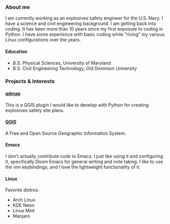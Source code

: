 ### About me

I am currently working as an explosives safety engineer for the U.S. Navy.  I have a science and civil engineering background.  I am getting back into coding.  It has been more than 10 years since my first exposure to coding in Python.  I have some experience with basic coding while "ricing" my various Linux configurations over the years.  
#### Education

- B.S. Physical Sciences, University of Maryland 
- B.S. Civil Engineering Technology, Old Dominion University

### Projects & Interests

#### [qdmap](https://josh-spatial.github.io/qdmap/)

This is a QGIS plugin I would like to develop with Python for creating explosives safety site plans.

#### [QGIS](https://qgis.org/en/site/)

A Free and Open Source Geographic Information System.

#### Emacs 

I don't actually contribute code to Emacs.  I just like using it and configuring it, specifically Doom Emacs for general writing and note taking.  I like to use the vim keybindings, and I love the lightweight functionality of it.

#### Linux
Favorite distros:
- Arch Linux
- KDE Neon
- Linux Mint
- Manjaro

